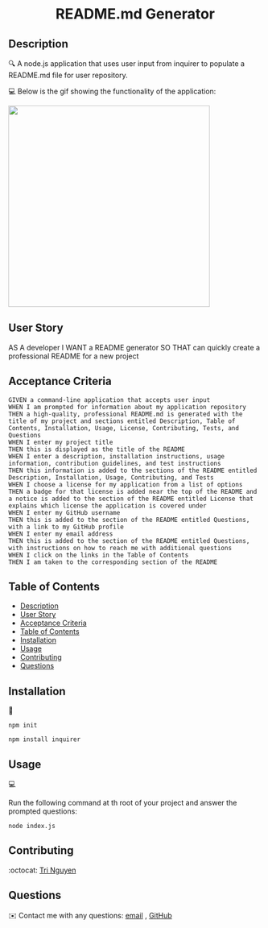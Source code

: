 
<h1 align="center">README.md Generator</h1>
   
   
## Description
  
🔍 A node.js application that uses user input from inquirer to populate a README.md file for user repository. 
  
💻 Below is the gif showing the functionality of the application:

<div>
    <img src="./src/screenrecord.gif" width="400px"/> 
</div>
  

## User Story
  
AS A developer
I WANT a README generator
SO THAT can quickly create a professional README for a new project 

  
## Acceptance Criteria
  ```
GIVEN a command-line application that accepts user input
WHEN I am prompted for information about my application repository
THEN a high-quality, professional README.md is generated with the title of my project and sections entitled Description, Table of Contents, Installation, Usage, License, Contributing, Tests, and Questions
WHEN I enter my project title
THEN this is displayed as the title of the README
WHEN I enter a description, installation instructions, usage information, contribution guidelines, and test instructions
THEN this information is added to the sections of the README entitled Description, Installation, Usage, Contributing, and Tests
WHEN I choose a license for my application from a list of options
THEN a badge for that license is added near the top of the README and a notice is added to the section of the README entitled License that explains which license the application is covered under
WHEN I enter my GitHub username
THEN this is added to the section of the README entitled Questions, with a link to my GitHub profile
WHEN I enter my email address
THEN this is added to the section of the README entitled Questions, with instructions on how to reach me with additional questions
WHEN I click on the links in the Table of Contents
THEN I am taken to the corresponding section of the README
```
  
## Table of Contents
- [Description](#description)
- [User Story](#user-story)
- [Acceptance Criteria](#acceptance-criteria)
- [Table of Contents](#table-of-contents)
- [Installation](#installation)
- [Usage](#usage)
- [Contributing](#contributing)
- [Questions](#questions)

## Installation
💾   
  
`npm init`
  
`npm install inquirer`
  
## Usage
💻   
  
Run the following command at th root of your project and answer the prompted questions:
  
`node index.js`

## Contributing
:octocat: [Tri Nguyen](https://github.com/tringuyen128)

## Questions
✉️ Contact me with any questions: [email](mailto:mr.tringuyen1225@gmail.com) , [GitHub](https://github.com/tringuyen128)<br />

    
